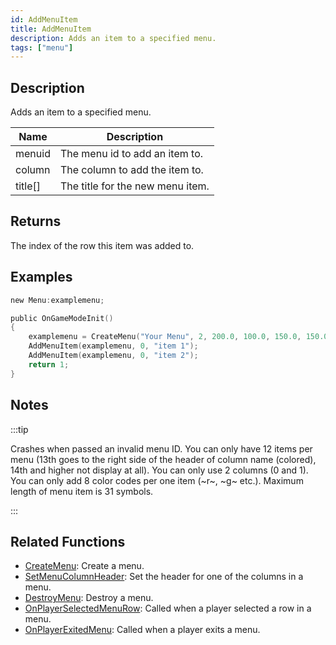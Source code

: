 ```yaml
---
id: AddMenuItem
title: AddMenuItem
description: Adds an item to a specified menu.
tags: ["menu"]
---
```


## Description

Adds an item to a specified menu.

| Name    | Description                      |
| ------- | -------------------------------- |
| menuid  | The menu id to add an item to.   |
| column  | The column to add the item to.   |
| title[] | The title for the new menu item. |

## Returns

The index of the row this item was added to.

## Examples

```c
new Menu:examplemenu;

public OnGameModeInit()
{
    examplemenu = CreateMenu("Your Menu", 2, 200.0, 100.0, 150.0, 150.0);
    AddMenuItem(examplemenu, 0, "item 1");
    AddMenuItem(examplemenu, 0, "item 2");
    return 1;
}
```

## Notes

:::tip

Crashes when passed an invalid menu ID.
You can only have 12 items per menu (13th goes to the right side of the header of column name (colored), 14th and higher not display at all).
You can only use 2 columns (0 and 1).
You can only add 8 color codes per one item (~r~, ~g~ etc.).
Maximum length of menu item is 31 symbols.

:::

## Related Functions

- [CreateMenu](../../scripting/functions/CreateMenu.md): Create a menu.
- [SetMenuColumnHeader](../../scripting/functions/SetMenuColumnHeader.md): Set the header for one of the columns in a menu.
- [DestroyMenu](../../scripting/functions/DestroyMenu.md): Destroy a menu.
- [OnPlayerSelectedMenuRow](../../scripting/callbacks/OnPlayerSelectedMenuRow.md): Called when a player selected a row in a menu.
- [OnPlayerExitedMenu](../../scripting/callbacks/OnPlayerExitedMenu.md): Called when a player exits a menu.
